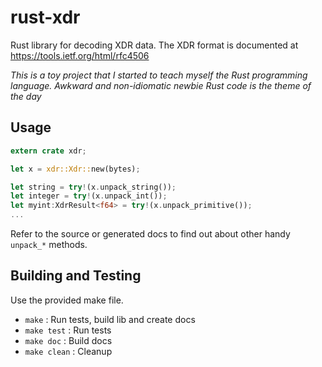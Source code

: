 rust-xdr 
==========

Rust library for decoding XDR data. The XDR format is documented at https://tools.ietf.org/html/rfc4506 

*This is a toy project that I started to teach myself the Rust programming language. Awkward and non-idiomatic newbie Rust code is the theme of the day*


Usage
-----

```rust
extern crate xdr;

let x = xdr::Xdr::new(bytes);

let string = try!(x.unpack_string());
let integer = try!(x.unpack_int());
let myint:XdrResult<f64> = try!(x.unpack_primitive());
...
```

Refer to the source or generated docs to find out about other handy `unpack_*` methods.


Building and Testing
--------------------

Use the provided make file.

- `make` : Run tests, build lib and create docs
- `make test` : Run tests
- `make doc` : Build docs
- `make clean` : Cleanup


